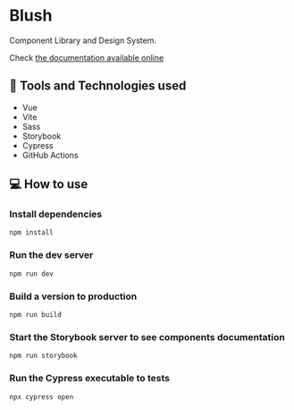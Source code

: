 # Blush

Component Library and Design System.

Check [the documentation available online](https://bruna-nunes.github.io/blush)

## 🧰 Tools and Technologies used

- Vue
- Vite
- Sass
- Storybook
- Cypress
- GitHub Actions

## 💻 How to use

### Install dependencies
`npm install`

### Run the dev server
`npm run dev`

### Build a version to production
`npm run build`

### Start the Storybook server to see components documentation
`npm run storybook`

### Run the Cypress executable to tests
`npx cypress open`
